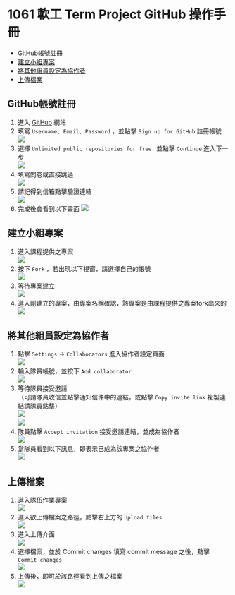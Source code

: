 # 1061 軟工 Term Project GitHub 操作手冊
- [GitHub帳號註冊](#GitHub帳號註冊)
- [建立小組專案](#建立小組專案)
- [將其他組員設定為協作者](#將其他組員設定為協作者)
- [上傳檔案](#上傳檔案)

## GitHub帳號註冊
1. 進入 [GitHub](https://github.com/) 網站
2. 填寫 `Username`、`Email`、`Password` ，並點擊 `Sign up for GitHub` 註冊帳號  
![](./img/GitHub/register_01.png)
3. 選擇 `Unlimited public repositories for free.` 並點擊 `Continue` 進入下一步  
![](./img/GitHub/register_02.png)
4. 填寫問卷或直接跳過  
![](./img/GitHub/register_03.png)
5. 請記得到信箱點擊驗證連結  
![](./img/GitHub/register_04.png)
6. 完成後會看到以下畫面
![](./img/GitHub/register_05.png)

## 建立小組專案
1. 進入課程提供之專案  
![](./img/GitHub/create_team_01.png)
2. 按下 `Fork` ，若出現以下視窗，請選擇自己的帳號  
![](./img/GitHub/create_team_02.png)
3. 等待專案建立  
![](./img/GitHub/create_team_03.png)
3. 進入剛建立的專案，由專案名稱確認，該專案是由課程提供之專案fork出來的  
![](./img/GitHub/create_team_04.png)

## 將其他組員設定為協作者
1. 點擊 `Settings` → `Collaborators` 進入協作者設定頁面  
![](./img/GitHub/collaborator_01.png)
2. 輸入隊員帳號，並按下 `Add collaborator`  
![](./img/GitHub/collaborator_02.png)
3. 等待隊員接受邀請  
（可請隊員收信並點擊通知信件中的連結，或點擊 `Copy invite link` 複製連結請隊員點擊）  
![](./img/GitHub/collaborator_03.png)  
![](./img/GitHub/collaborator_04.png)
4. 隊員點擊 `Accept invitation` 接受邀請連結，並成為協作者  
![](./img/GitHub/collaborator_05.png)
5. 當隊員看到以下訊息，即表示已成為該專案之協作者  
![](./img/GitHub/collaborator_06.png)



## 上傳檔案
1. 進入隊伍作業專案  
![](./img/GitHub/upload_01.png)
2. 進入欲上傳檔案之路徑，點擊右上方的 `Upload files`  
![](./img/GitHub/upload_02.png)
3. 進入上傳介面  
![](./img/GitHub/upload_03.png)
4. 選擇檔案，並於 Commit changes 填寫 commit message 之後，點擊 `Commit changes`  
![](./img/GitHub/upload_04.png)
5. 上傳後，即可於該路徑看到上傳之檔案  
![](./img/GitHub/upload_05.png)
